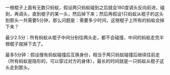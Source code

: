 <!---
markmeta_author: wongoo
markmeta_date: 2011-05-31 02:18:02+00:00
slug: ant_on_the_stick
markmeta_title: 棍子上的蚂蚁
wordpress_id: 111
markmeta_categories: Collection
-->

一根棍子上面有无数只蚂蚁，假设两只蚂蚁碰到之后就会180度调头反向前进，碰到，再调头，直到棍子的某一头，然后掉下来；然后再假设1只蚂蚁从棍子的这头到那头一共需要5分钟，那么问题是：需要多少时间，这根棍子上所有的蚂蚁会掉下来？

最少2.5分：所有蚂蚁从棍子中间分别往两头走，都不会碰撞，中间的蚂蚁走完半根棍子就掉下去了。

最多5分钟：假设搜有蚂蚁碰撞后互换身份，相当于两只蚂蚁碰撞后继续往前走（所有蚂蚁是隐形的，可以穿过对方的身体），最长的时间就是一只蚂蚁从棍子这头走到那头。

